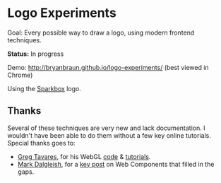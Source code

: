 # Logo Experiments
Goal: Every possible way to draw a logo, using modern frontend techniques.

**Status:** In progress

Demo: http://bryanbraun.github.io/logo-experiments/
(best viewed in Chrome)

Using the [Sparkbox](http://seesparkbox.com/) logo.

## Thanks

Several of these techniques are very new and lack documentation. I wouldn't have been able to do them without a few key online tutorials. Special thanks goes to:

* [Greg Tavares](https://github.com/greggman), for his WebGL [code](https://github.com/greggman/webgl-fundamentals/blob/master/webgl/webgl-2d-image.html) & [tutorials](http://webglfundamentals.org/webgl/lessons/webgl-image-processing.html).
* [Mark Dalgleish](https://twitter.com/markdalgleish), for a [key post](http://markdalgleish.com/2013/11/web-components-why-youre-already-an-expert/) on Web Components that filled in the gaps.

